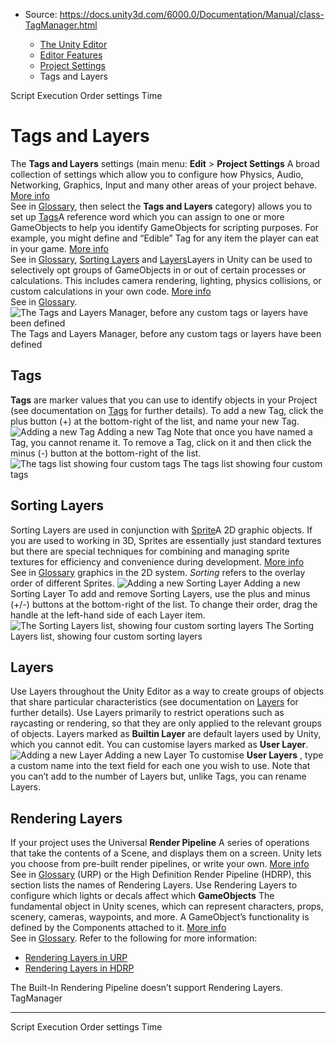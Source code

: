 * Source: https://docs.unity3d.com/6000.0/Documentation/Manual/class-TagManager.html

  * [The Unity Editor](https://docs.unity3d.com/6000.0/Documentation/Manual/unity-editor.html)
  * [Editor Features](https://docs.unity3d.com/6000.0/Documentation/Manual/EditorFeatures.html)
  * [Project Settings](https://docs.unity3d.com/6000.0/Documentation/Manual/comp-ManagerGroup.html)
  * Tags and Layers


[](https://docs.unity3d.com/6000.0/Documentation/Manual/class-MonoManager.html)
Script Execution Order settings
[](https://docs.unity3d.com/6000.0/Documentation/Manual/class-TimeManager.html)
Time
# Tags and Layers
The **Tags and Layers** settings (main menu: **Edit** > **Project Settings** A broad collection of settings which allow you to configure how Physics, Audio, Networking, Graphics, Input and many other areas of your project behave. [More info](https://docs.unity3d.com/6000.0/Documentation/Manual/comp-ManagerGroup.html)  
See in [Glossary](https://docs.unity3d.com/6000.0/Documentation/Manual/Glossary.html#ProjectSettings), then select the **Tags and Layers** category) allows you to set up [Tags](https://docs.unity3d.com/6000.0/Documentation/Manual/class-TagManager.html#Tags)A reference word which you can assign to one or more GameObjects to help you identify GameObjects for scripting purposes. For example, you might define and “Edible” Tag for any item the player can eat in your game. [More info](https://docs.unity3d.com/6000.0/Documentation/Manual/Tags.html)  
See in [Glossary](https://docs.unity3d.com/6000.0/Documentation/Manual/Glossary.html#Tag), [Sorting Layers](https://docs.unity3d.com/6000.0/Documentation/Manual/class-TagManager.html#SortingLayers) and [Layers](https://docs.unity3d.com/6000.0/Documentation/Manual/class-TagManager.html#Layers)Layers in Unity can be used to selectively opt groups of GameObjects in or out of certain processes or calculations. This includes camera rendering, lighting, physics collisions, or custom calculations in your own code. [More info](https://docs.unity3d.com/6000.0/Documentation/Manual/Layers.html)  
See in [Glossary](https://docs.unity3d.com/6000.0/Documentation/Manual/Glossary.html#Layer).
![The Tags and Layers Manager, before any custom tags or layers have been defined](https://docs.unity3d.com/6000.0/Documentation/uploads/Main/TagManager55.png) The Tags and Layers Manager, before any custom tags or layers have been defined
## Tags
**Tags** are marker values that you can use to identify objects in your Project (see documentation on [Tags](https://docs.unity3d.com/6000.0/Documentation/Manual/Tags.html) for further details). To add a new Tag, click the plus button (+) at the bottom-right of the list, and name your new Tag.
![Adding a new Tag](https://docs.unity3d.com/6000.0/Documentation/uploads/Main/TagManagerAddNew.png) Adding a new Tag
Note that once you have named a Tag, you cannot rename it. To remove a Tag, click on it and then click the minus (-) button at the bottom-right of the list.
![The tags list showing four custom tags](https://docs.unity3d.com/6000.0/Documentation/uploads/Main/TagManagerAddedNew.png) The tags list showing four custom tags
## Sorting Layers
Sorting Layers are used in conjunction with [Sprite](https://docs.unity3d.com/6000.0/Documentation/Manual/sprite/sprite-landing.html)A 2D graphic objects. If you are used to working in 3D, Sprites are essentially just standard textures but there are special techniques for combining and managing sprite textures for efficiency and convenience during development. [More info](https://docs.unity3d.com/6000.0/Documentation/Manual/sprite/sprite-landing.html)  
See in [Glossary](https://docs.unity3d.com/6000.0/Documentation/Manual/Glossary.html#Sprite) graphics in the 2D system. _Sorting_ refers to the overlay order of different Sprites.
![Adding a new Sorting Layer](https://docs.unity3d.com/6000.0/Documentation/uploads/Main/SortingLayerManagerAddNew.png) Adding a new Sorting Layer
To add and remove Sorting Layers, use the plus and minus (+/-) buttons at the bottom-right of the list. To change their order, drag the handle at the left-hand side of each Layer item.
![The Sorting Layers list, showing four custom sorting layers](https://docs.unity3d.com/6000.0/Documentation/uploads/Main/SortingLayerManagerAddedNew.png) The Sorting Layers list, showing four custom sorting layers
## Layers
Use Layers throughout the Unity Editor as a way to create groups of objects that share particular characteristics (see documentation on [Layers](https://docs.unity3d.com/6000.0/Documentation/Manual/Layers.html) for further details). Use Layers primarily to restrict operations such as raycasting or rendering, so that they are only applied to the relevant groups of objects. Layers marked as **Builtin Layer** are default layers used by Unity, which you cannot edit. You can customise layers marked as **User Layer**.
![Adding a new Layer](https://docs.unity3d.com/6000.0/Documentation/uploads/Main/LayerManagerAddNew.png) Adding a new Layer
To customise **User Layers** , type a custom name into the text field for each one you wish to use. Note that you can’t add to the number of Layers but, unlike Tags, you can rename Layers. 
## Rendering Layers
If your project uses the Universal **Render Pipeline** A series of operations that take the contents of a Scene, and displays them on a screen. Unity lets you choose from pre-built render pipelines, or write your own. [More info](https://docs.unity3d.com/6000.0/Documentation/Manual/render-pipelines.html)  
See in [Glossary](https://docs.unity3d.com/6000.0/Documentation/Manual/Glossary.html#Renderpipeline) (URP) or the High Definition Render Pipeline (HDRP), this section lists the names of Rendering Layers. Use Rendering Layers to configure which lights or decals affect which **GameObjects** The fundamental object in Unity scenes, which can represent characters, props, scenery, cameras, waypoints, and more. A GameObject’s functionality is defined by the Components attached to it. [More info](https://docs.unity3d.com/6000.0/Documentation/Manual/class-GameObject.html)  
See in [Glossary](https://docs.unity3d.com/6000.0/Documentation/Manual/Glossary.html#GameObject). Refer to the following for more information:
  * [Rendering Layers in URP](https://docs.unity3d.com/6000.0/Documentation/Manual/urp/features/rendering-layers.html)
  * [Rendering Layers in HDRP](https://docs.unity3d.com/Packages/com.unity.render-pipelines.high-definition@17.0/manual/Rendering-Layers.html)


The Built-In Rendering Pipeline doesn’t support Rendering Layers.
TagManager
* * *
[](https://docs.unity3d.com/6000.0/Documentation/Manual/class-MonoManager.html)
Script Execution Order settings
[](https://docs.unity3d.com/6000.0/Documentation/Manual/class-TimeManager.html)
Time
